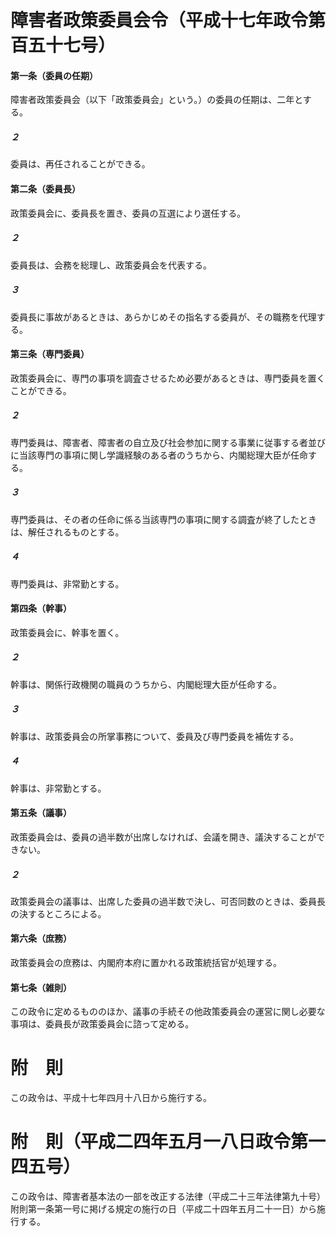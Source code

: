 # 障害者政策委員会令（平成十七年政令第百五十七号）
#### 第一条（委員の任期）
障害者政策委員会（以下「政策委員会」という。）の委員の任期は、二年とする。
##### ２
委員は、再任されることができる。
#### 第二条（委員長）
政策委員会に、委員長を置き、委員の互選により選任する。
##### ２
委員長は、会務を総理し、政策委員会を代表する。
##### ３
委員長に事故があるときは、あらかじめその指名する委員が、その職務を代理する。
#### 第三条（専門委員）
政策委員会に、専門の事項を調査させるため必要があるときは、専門委員を置くことができる。
##### ２
専門委員は、障害者、障害者の自立及び社会参加に関する事業に従事する者並びに当該専門の事項に関し学識経験のある者のうちから、内閣総理大臣が任命する。
##### ３
専門委員は、その者の任命に係る当該専門の事項に関する調査が終了したときは、解任されるものとする。
##### ４
専門委員は、非常勤とする。
#### 第四条（幹事）
政策委員会に、幹事を置く。
##### ２
幹事は、関係行政機関の職員のうちから、内閣総理大臣が任命する。
##### ３
幹事は、政策委員会の所掌事務について、委員及び専門委員を補佐する。
##### ４
幹事は、非常勤とする。
#### 第五条（議事）
政策委員会は、委員の過半数が出席しなければ、会議を開き、議決することができない。
##### ２
政策委員会の議事は、出席した委員の過半数で決し、可否同数のときは、委員長の決するところによる。
#### 第六条（庶務）
政策委員会の庶務は、内閣府本府に置かれる政策統括官が処理する。
#### 第七条（雑則）
この政令に定めるもののほか、議事の手続その他政策委員会の運営に関し必要な事項は、委員長が政策委員会に諮って定める。
# 附　則
この政令は、平成十七年四月十八日から施行する。
# 附　則（平成二四年五月一八日政令第一四五号）
この政令は、障害者基本法の一部を改正する法律（平成二十三年法律第九十号）附則第一条第一号に掲げる規定の施行の日（平成二十四年五月二十一日）から施行する。
